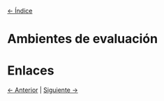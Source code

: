 [<- Índice](../LenguajesProgramacion.md)
# Ambientes de evaluación

# Enlaces

[<- Anterior](LPNota14.md) | [Siguiente ->](LPNota16.md)